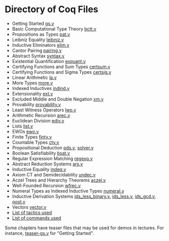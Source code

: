 # Directory of Coq Files
-  Getting Started	[gs.v](gs.v)
-  Basic Computational Type Theory [bctt.v](bctt.v)
-  Propositions as Types [pat.v](pat.v)
-  Leibniz Equality [leibniz.v](leibniz.v)
-  Inductive Eliminators [elim.v](elim.v)
-  Cantor Pairing [pairing.v](pairing.v)
-  Abstract Syntax [syntax.v](syntax.v) 
-  Existential Quantification [exquant.v](exquant.v)
-  Certifying Functions and Sum Types [certsum.v](certsum.v) 
-  Certifying Functions and Sigma Types [certsig.v](certsig.v) 
-  Linear Arithmetic [la.v](la.v) 
-  More Types [more.v](more.v) 
-  Indexed Inductives [indind.v](indind.v) 
-  Extensionality [ext.v](ext.v)
-  Excluded Middle and Double Negation [xm.v](xm.v)
-  Provability [provability.v](provability.v)
-  Least Witness Operators [lwo.v](lwo.v)
-  Arithmetic Recursion [arec.v](arec.v)
-  Euclidean Division [ediv.v](ediv.v)
-  Lists [list.v](list.v)
-  EWOs [ewo.v](ewo.v) 
-  Finite Types [finty.v](finty.v) 
-  Countable Types [cty.v](cty.v) 
-  Propositional Deduction [pds.v](pds.v), [solver.v](solver.v)
-  Boolean Satisfiability [bsat.v](bsat.v)
-  Regular Expression Matching [regexp.v](regexp.v)
-  Abstract Reduction Systems [ars.v](ars.v)
-  Inductive Equality [indeq.v](indeq.v) 
-  Axiom CT and Semidecidability [undec.v](undec.v) 
-  Aczel Trees and Hierarchy Theorems [aczel.v](aczel.v) 
-  Well-Founded Recursion [wfrec.v](wfrec.v) 
-  Numeral Types as Indexed Inductive Types [numeral.v](numeral.v)
-  Inductive Derivation Systems [ids_less_binary.v](ids_less_binary.v), [ids_less.v](ids_less.v), [ids_gcd.v](ids_gcd.v), [post.v](post.v)
-  Vectors [vector.v](vector.v) 
- [List of tactics used](Tactics.md)
- [List of commands used](Commands.md)

Some chapters have teaser files 
that may be used for demos in lectures.
For instance, [teaser-gs.v](teaser-gs.v) for "Getting Started".
